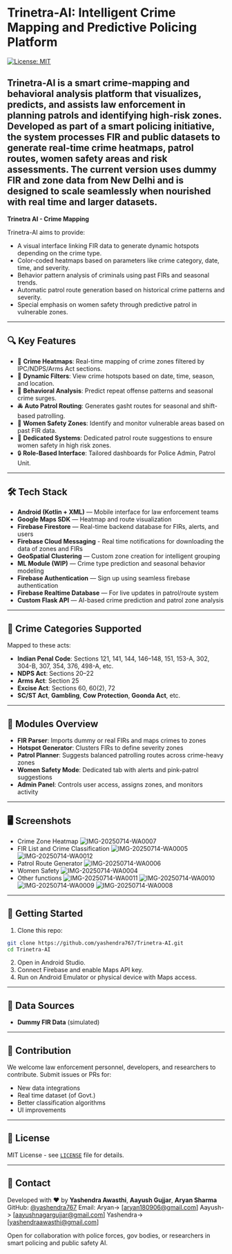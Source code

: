 # Trinetra-AI: Intelligent Crime Mapping and Predictive Policing Platform

[![License: MIT](https://img.shields.io/badge/License-MIT-blue.svg)](LICENSE)

**Trinetra-AI** is a smart crime-mapping and behavioral analysis platform that visualizes, predicts, and assists law enforcement in planning patrols and identifying high-risk zones. Developed as part of a smart policing initiative, the system processes FIR and public datasets to generate real-time crime heatmaps, patrol routes, women safety areas and risk assessments.
The current version uses dummy FIR and zone data from New Delhi and is designed to scale seamlessly when nourished with real time and larger datasets.
---

**Trinetra AI - Crime Mapping**

Trinetra-AI aims to provide:

- A visual interface linking FIR data to generate dynamic hotspots depending on the crime type.
- Color-coded heatmaps based on parameters like crime category, date, time, and severity.
- Behavior pattern analysis of criminals using past FIRs and seasonal trends.
- Automatic patrol route generation based on historical crime patterns and severity.
- Special emphasis on women safety through predictive patrol in vulnerable zones.

---

## 🔍 Key Features

- 🔴 **Crime Heatmaps**: Real-time mapping of crime zones filtered by IPC/NDPS/Arms Act sections.
- 🔄 **Dynamic Filters**: View crime hotspots based on date, time, season, and location.
- 🧠 **Behavioral Analysis**: Predict repeat offense patterns and seasonal crime surges.
- 🚔 **Auto Patrol Routing**: Generates gasht routes for seasonal and shift-based patrolling.
- 🚨 **Women Safety Zones**: Identify and monitor vulnerable areas based on past FIR data.
- 🤖 **Dedicated Systems**: Dedicated patrol route suggestions to ensure women safety in high risk zones.
- 🔒 **Role-Based Interface**: Tailored dashboards for Police Admin, Patrol Unit.

---

## 🛠️ Tech Stack

- **Android (Kotlin + XML)** — Mobile interface for law enforcement teams
- **Google Maps SDK** — Heatmap and route visualization
- **Firebase Firestore** — Real-time backend database for FIRs, alerts, and users
- **Firebase Cloud Messaging** - Real time notifications for downloading the data of zones and FIRs
- **GeoSpatial Clustering** — Custom zone creation for intelligent grouping
- **ML Module (WIP)** — Crime type prediction and seasonal behavior modeling
- **Firebase Authentication** — Sign up using seamless firebase authentication
- **Firebase Realtime Database** — For live updates in patrol/route system
- **Custom Flask API** — AI-based crime prediction and patrol zone analysis
 
---

## 🧪 Crime Categories Supported

Mapped to these acts:

- **Indian Penal Code**: Sections 121, 141, 144, 146–148, 151, 153-A, 302, 304-B, 307, 354, 376, 498-A, etc.
- **NDPS Act**: Sections 20–22
- **Arms Act**: Section 25
- **Excise Act**: Sections 60, 60(2), 72
- **SC/ST Act**, **Gambling**, **Cow Protection**, **Goonda Act**, etc.

---

## 🧭 Modules Overview

- **FIR Parser**: Imports dummy or real FIRs and maps crimes to zones
- **Hotspot Generator**: Clusters FIRs to define severity zones
- **Patrol Planner**: Suggests balanced patrolling routes across crime-heavy zones
- **Women Safety Mode**: Dedicated tab with alerts and pink-patrol suggestions
- **Admin Panel**: Controls user access, assigns zones, and monitors activity

---

## 🖥️ Screenshots 

- Crime Zone Heatmap
  ![IMG-20250714-WA0007](https://github.com/user-attachments/assets/c4cf2a8d-dabc-451a-84ee-59fde56ffb33)
- FIR List and Crime Classification
  ![IMG-20250714-WA0005](https://github.com/user-attachments/assets/2999cf4c-7201-471b-a45a-b9b937e01815)
  ![IMG-20250714-WA0012](https://github.com/user-attachments/assets/e369fa35-6ff5-4daf-b6c3-61aa4b205b65)
- Patrol Route Generator
  ![IMG-20250714-WA0006](https://github.com/user-attachments/assets/0b9662ef-a325-4f93-ae9b-9d9eab3c2558)
- Women Safety
  ![IMG-20250714-WA0004](https://github.com/user-attachments/assets/3a0bda25-6882-44d2-b4d2-77020d3c812a)
- Other functions
  ![IMG-20250714-WA0011](https://github.com/user-attachments/assets/2518ea40-cde1-4e53-9c5d-5a44096a03ac)
  ![IMG-20250714-WA0010](https://github.com/user-attachments/assets/6fa88faf-88f9-4dbe-92af-a076468e4d1a)
  ![IMG-20250714-WA0009](https://github.com/user-attachments/assets/c77f2bf0-1ef9-4b6e-a5c7-0dfadd842c6a)
  ![IMG-20250714-WA0008](https://github.com/user-attachments/assets/cae13d6b-ce25-4abc-89a9-6765919c871d)

---

## 🚀 Getting Started

1. Clone this repo:

```bash
git clone https://github.com/yashendra767/Trinetra-AI.git
cd Trinetra-AI
```

2. Open in Android Studio.
3. Connect Firebase and enable Maps API key.
4. Run on Android Emulator or physical device with Maps access.

---

## 📂 Data Sources

- **Dummy FIR Data** (simulated)

---

## 🤝 Contribution

We welcome law enforcement personnel, developers, and researchers to contribute. Submit issues or PRs for:

- New data integrations
- Real time dataset (of Govt.)
- Better classification algorithms
- UI improvements

---

## 📄 License

MIT License - see [`LICENSE`](LICENSE) file for details.

---

## 🙋 Contact

Developed with ❤️ by **Yashendra Awasthi**, **Aayush Gujjar**, **Aryan Sharma**
GitHub: [@yashendra767](https://github.com/yashendra767)
Email: Aryan-> [aryan180906@gmail.com]
       Aayush-> [aayushnagargujjar@gmail.com]
       Yashendra-> [yashendraawasthi@gmail.com]

Open for collaboration with police forces, gov bodies, or researchers in smart policing and public safety AI.
